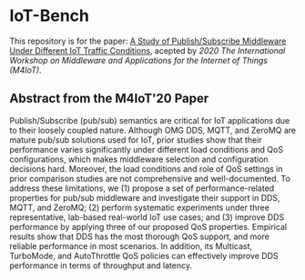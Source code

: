 # IoT-Bench

This repository is for the paper: [A Study of Publish/Subscribe Middleware Under Different IoT Traffic Conditions](https://dl.acm.org/doi/abs/10.1145/3429881.3430109), acepted by *2020 The International Workshop on Middleware and Applications for the Internet of Things (M4IoT)*.

## Abstract from the M4IoT'20 Paper

Publish/Subscribe (pub/sub) semantics are critical for IoT applications due to their loosely coupled nature. Although OMG DDS, MQTT, and ZeroMQ are mature pub/sub solutions used for IoT, prior studies show that their performance varies significantly under different load conditions and QoS configurations, which makes middleware selection and configuration decisions hard.  Moreover, the load conditions and role of QoS settings in prior comparison studies are not comprehensive and well-documented. To address these limitations, we (1) propose a set of performance-related properties for pub/sub middleware and investigate their support in DDS, MQTT, and ZeroMQ; (2) perform systematic experiments under three representative, lab-based real-world IoT use cases; and (3) improve DDS performance by applying three of our proposed QoS properties. Empirical results show that DDS has the most thorough QoS support, and more reliable performance in most scenarios. In addition, its Multicast, TurboMode, and AutoThrottle QoS policies can effectively improve DDS performance in terms of throughput and latency. 
